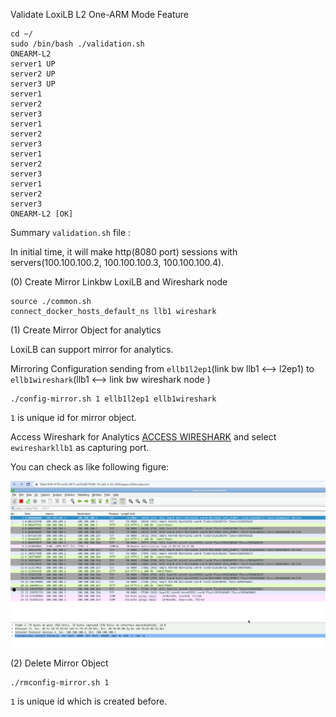 

Validate LoxiLB L2 One-ARM Mode Feature

```
cd ~/
sudo /bin/bash ./validation.sh
ONEARM-L2
server1 UP
server2 UP
server3 UP
server1
server2
server3
server1
server2
server3
server1
server2
server3
server1
server2
server3
ONEARM-L2 [OK]
```

Summary `validation.sh` file :

In initial time, it will make http(8080 port) sessions with servers(100.100.100.2, 100.100.100.3, 100.100.100.4).

(0) Create Mirror Linkbw LoxiLB and Wireshark node
```
source ./common.sh
connect_docker_hosts_default_ns llb1 wireshark
```

(1) Create Mirror Object for analytics

LoxiLB can support mirror for analytics. 

Mirroring Configuration sending from `ellb1l2ep1`(link bw llb1 <--> l2ep1) to `ellb1wireshark`(llb1 <--> link bw wireshark node )

```
./config-mirror.sh 1 ellb1l2ep1 ellb1wireshark
```

`1` is unique id for mirror object.

Access Wireshark for Analytics [ACCESS WIRESHARK]({{TRAFFIC_HOST1_3000}}) and select `ewiresharkllb1` as capturing port.

You can check as like following figure:

![diagram](./assets/ws.png)

(2) Delete Mirror Object

```
./rmconfig-mirror.sh 1 
```

`1` is unique id which is created before.